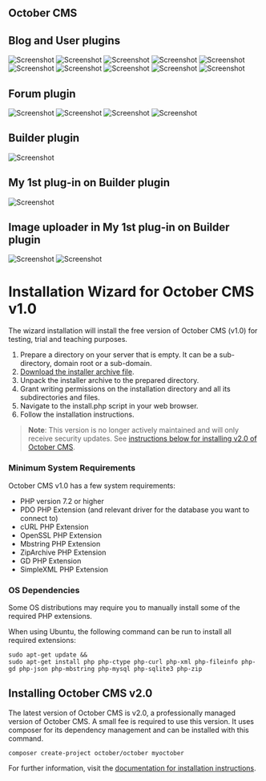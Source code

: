## October CMS

## Blog and User plugins
![Screenshot](ScreenShots/1.png)
![Screenshot](Screenshots/2.png)
![Screenshot](Screenshots/3.png)
![Screenshot](Screenshots/4.png)
![Screenshot](Screenshots/5.png)
![Screenshot](Screenshots/6.png)
![Screenshot](Screenshots/7.png)
![Screenshot](Screenshots/8.png)
![Screenshot](Screenshots/9.png)
![Screenshot](Screenshots/10.png)


## Forum plugin
![Screenshot](ScreenShots/11.png)
![Screenshot](ScreenShots/12.png)
![Screenshot](ScreenShots/13.png)
![Screenshot](ScreenShots/14.png)

## Builder plugin
![Screenshot](ScreenShots/15.png)

## My 1st plug-in on Builder plugin
![Screenshot](ScreenShots/16.png)

## Image uploader in My 1st plug-in on Builder plugin
![Screenshot](ScreenShots/17.png)
![Screenshot](ScreenShots/18.png)

# Installation Wizard for October CMS v1.0

The wizard installation will install the free version of October CMS (v1.0) for testing, trial and teaching purposes.

1. Prepare a directory on your server that is empty. It can be a sub-directory, domain root or a sub-domain.
1. [Download the installer archive file](https://github.com/octobercms/install/archive/master.zip).
1. Unpack the installer archive to the prepared directory.
1. Grant writing permissions on the installation directory and all its subdirectories and files.
1. Navigate to the install.php script in your web browser.
1. Follow the installation instructions.

> **Note**: This version is no longer actively maintained and will only receive security updates. See [instructions below for installing v2.0 of October CMS](#installing-october-cms-v20).





### Minimum System Requirements

October CMS v1.0 has a few system requirements:

* PHP version 7.2 or higher
* PDO PHP Extension (and relevant driver for the database you want to connect to)
* cURL PHP Extension
* OpenSSL PHP Extension
* Mbstring PHP Extension
* ZipArchive PHP Extension
* GD PHP Extension
* SimpleXML PHP Extension

### OS Dependencies

Some OS distributions may require you to manually install some of the required PHP extensions.

When using Ubuntu, the following command can be run to install all required extensions:

    sudo apt-get update &&
    sudo apt-get install php php-ctype php-curl php-xml php-fileinfo php-gd php-json php-mbstring php-mysql php-sqlite3 php-zip

## Installing October CMS v2.0

The latest version of October CMS is v2.0, a professionally managed version of October CMS. A small fee is required to use this version. It uses composer for its dependency management and can be installed with this command.

    composer create-project october/october myoctober

For further information, visit the [documentation for installation instructions](https://octobercms.com/docs/setup/installation).
